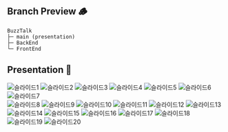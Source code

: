 ## Branch Preview 🪵
```
BuzzTalk 
├─ main (presentation)
├─ BackEnd  
└─ FrontEnd 
```

## Presentation 🙌
![슬라이드1](https://github.com/user-attachments/assets/2d47247f-7f4b-4fda-860d-c5a11877a490)
![슬라이드2](https://github.com/user-attachments/assets/886927e0-3040-4196-ae7b-f93957aa518d)
![슬라이드3](https://github.com/user-attachments/assets/b30ac32e-709b-4735-a000-cebd04428bf6) 
![슬라이드4](https://github.com/user-attachments/assets/880b70ea-2657-49ca-a67d-011d8926cad1)
![슬라이드5](https://github.com/user-attachments/assets/d35ae38c-b9aa-4263-9c64-12ceb0cffad3)
![슬라이드6](https://github.com/user-attachments/assets/2c12aee5-e67f-4ac3-bf0e-4523f177e6e8)
![슬라이드7](https://github.com/user-attachments/assets/9bbd3c71-5a03-4dfb-9568-4eb922b6d504)  
![슬라이드8](https://github.com/user-attachments/assets/23683f36-b078-4f49-a62f-863d350973ba)
![슬라이드9](https://github.com/user-attachments/assets/c757062b-d0bb-4abc-b573-e1f0a7a04f61)
![슬라이드10](https://github.com/user-attachments/assets/af13959b-b1e7-4eaf-bdd2-8425f891ec18)
![슬라이드11](https://github.com/user-attachments/assets/64b26514-8f17-428b-b060-7825bdd7035c)
![슬라이드12](https://github.com/user-attachments/assets/1e13301c-3a16-4d42-a231-cd4ea5ead7f8)
![슬라이드13](https://github.com/user-attachments/assets/96d467aa-2e7d-4b71-982b-1aa674fcfaf8)
![슬라이드14](https://github.com/user-attachments/assets/d26bb43f-e476-4392-80bf-1336d3ea970d)
![슬라이드15](https://github.com/user-attachments/assets/1dfbb7ad-6517-4c82-a4f0-b3a0010f480c)
![슬라이드16](https://github.com/user-attachments/assets/1c83da8a-734c-4fac-bdc9-d76828eb7522)
![슬라이드17](https://github.com/user-attachments/assets/c61ca06e-55c3-4280-a1cd-5abf4dcf573b)
![슬라이드18](https://github.com/user-attachments/assets/627a8109-39a0-4af0-bbd1-ee47ae03df9a)
![슬라이드19](https://github.com/user-attachments/assets/c042c267-928f-4334-82a3-958648e8b408)
![슬라이드20](https://github.com/user-attachments/assets/089b125e-e360-4488-b1ad-22efaabf4226)

